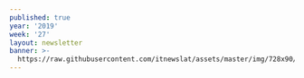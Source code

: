 ```yaml
---
published: true
year: '2019'
week: '27'
layout: newsletter
banner: >-
  https://raw.githubusercontent.com/itnewslat/assets/master/img/728x90/Banner-Resumen.jpg
---
```

